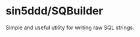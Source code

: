 # sin5ddd/SQBuilder

Simple and useful utility for writing raw SQL strings. 

[//]: # (## Installation)

[//]: # (## Usage)